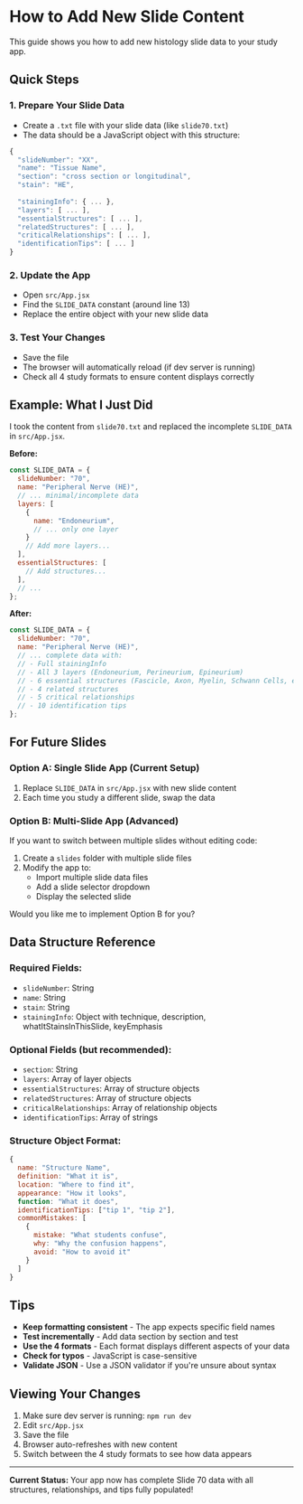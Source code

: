 # How to Add New Slide Content

This guide shows you how to add new histology slide data to your study app.

## Quick Steps

### 1. **Prepare Your Slide Data**
   - Create a `.txt` file with your slide data (like `slide70.txt`)
   - The data should be a JavaScript object with this structure:

```javascript
{
  "slideNumber": "XX",
  "name": "Tissue Name",
  "section": "cross section or longitudinal",
  "stain": "HE",
  
  "stainingInfo": { ... },
  "layers": [ ... ],
  "essentialStructures": [ ... ],
  "relatedStructures": [ ... ],
  "criticalRelationships": [ ... ],
  "identificationTips": [ ... ]
}
```

### 2. **Update the App**
   - Open `src/App.jsx`
   - Find the `SLIDE_DATA` constant (around line 13)
   - Replace the entire object with your new slide data

### 3. **Test Your Changes**
   - Save the file
   - The browser will automatically reload (if dev server is running)
   - Check all 4 study formats to ensure content displays correctly

## Example: What I Just Did

I took the content from `slide70.txt` and replaced the incomplete `SLIDE_DATA` in `src/App.jsx`.

**Before:**
```javascript
const SLIDE_DATA = {
  slideNumber: "70",
  name: "Peripheral Nerve (HE)",
  // ... minimal/incomplete data
  layers: [
    {
      name: "Endoneurium",
      // ... only one layer
    }
    // Add more layers...
  ],
  essentialStructures: [
    // Add structures...
  ],
  // ...
};
```

**After:**
```javascript
const SLIDE_DATA = {
  slideNumber: "70",
  name: "Peripheral Nerve (HE)",
  // ... complete data with:
  // - Full stainingInfo
  // - All 3 layers (Endoneurium, Perineurium, Epineurium)
  // - 6 essential structures (Fascicle, Axon, Myelin, Schwann Cells, etc.)
  // - 4 related structures
  // - 5 critical relationships
  // - 10 identification tips
};
```

## For Future Slides

### Option A: Single Slide App (Current Setup)
1. Replace `SLIDE_DATA` in `src/App.jsx` with new slide content
2. Each time you study a different slide, swap the data

### Option B: Multi-Slide App (Advanced)
If you want to switch between multiple slides without editing code:

1. Create a `slides` folder with multiple slide files
2. Modify the app to:
   - Import multiple slide data files
   - Add a slide selector dropdown
   - Display the selected slide

Would you like me to implement Option B for you?

## Data Structure Reference

### Required Fields:
- `slideNumber`: String
- `name`: String  
- `stain`: String
- `stainingInfo`: Object with technique, description, whatItStainsInThisSlide, keyEmphasis

### Optional Fields (but recommended):
- `section`: String
- `layers`: Array of layer objects
- `essentialStructures`: Array of structure objects
- `relatedStructures`: Array of structure objects
- `criticalRelationships`: Array of relationship objects
- `identificationTips`: Array of strings

### Structure Object Format:
```javascript
{
  name: "Structure Name",
  definition: "What it is",
  location: "Where to find it",
  appearance: "How it looks",
  function: "What it does",
  identificationTips: ["tip 1", "tip 2"],
  commonMistakes: [
    {
      mistake: "What students confuse",
      why: "Why the confusion happens",
      avoid: "How to avoid it"
    }
  ]
}
```

## Tips

- **Keep formatting consistent** - The app expects specific field names
- **Test incrementally** - Add data section by section and test
- **Use the 4 formats** - Each format displays different aspects of your data
- **Check for typos** - JavaScript is case-sensitive
- **Validate JSON** - Use a JSON validator if you're unsure about syntax

## Viewing Your Changes

1. Make sure dev server is running: `npm run dev`
2. Edit `src/App.jsx`
3. Save the file
4. Browser auto-refreshes with new content
5. Switch between the 4 study formats to see how data appears

---

**Current Status:** Your app now has complete Slide 70 data with all structures, relationships, and tips fully populated!
